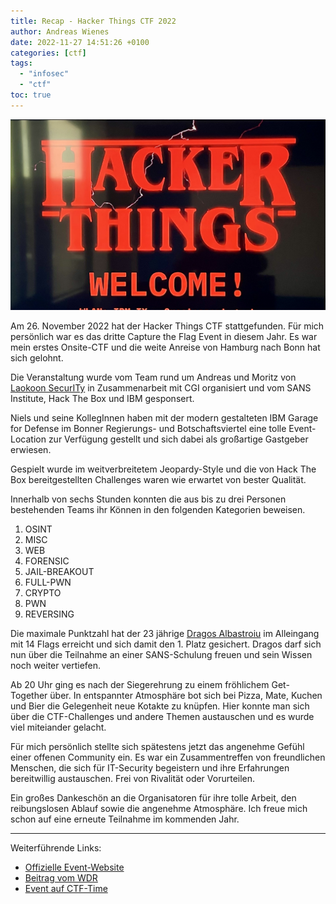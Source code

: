 ```yaml
---
title: Recap - Hacker Things CTF 2022
author: Andreas Wienes
date: 2022-11-27 14:51:26 +0100
categories: [ctf]
tags: 
  - "infosec"
  - "ctf"
toc: true
---
```


![hacker_things_ctf_2022](/assets/img/Welcome-to-Hacker-Things-2022.jpeg)

Am 26. November 2022 hat der Hacker Things CTF stattgefunden. Für mich persönlich war es das dritte Capture the Flag Event in diesem Jahr. Es war mein erstes Onsite-CTF und die weite Anreise von Hamburg nach Bonn hat sich gelohnt.

Die Veranstaltung wurde vom Team rund um Andreas und Moritz von [Laokoon SecurITy](https://laokoon-security.com/) in Zusammenarbeit mit CGI organisiert und vom SANS Institute, Hack The Box und IBM gesponsert. 

Niels und seine KollegInnen haben mit der modern gestalteten IBM Garage for Defense im Bonner Regierungs- und Botschaftsviertel eine tolle Event-Location zur Verfügung gestellt und sich dabei als großartige Gastgeber erwiesen. 

Gespielt wurde im weitverbreitetem Jeopardy-Style und die von Hack The Box bereitgestellten Challenges waren wie erwartet von bester Qualität. 

Innerhalb von sechs Stunden konnten die aus bis zu drei Personen bestehenden Teams ihr Können in den folgenden Kategorien beweisen.

1.  OSINT
2.  MISC
3.  WEB
4.  FORENSIC
5.  JAIL-BREAKOUT
6.  FULL-PWN
7.  CRYPTO
8.  PWN
9.  REVERSING

Die maximale Punktzahl hat der 23 jährige [Dragos Albastroiu](https://adragos.ro/about/) im Alleingang mit 14 Flags erreicht und sich damit den 1. Platz gesichert. Dragos darf sich nun über die Teilnahme an einer SANS-Schulung freuen und sein Wissen noch weiter vertiefen. 

Ab 20 Uhr ging es nach der Siegerehrung zu einem fröhlichem Get-Together über. In entspannter Atmosphäre bot sich bei Pizza, Mate, Kuchen und Bier die Gelegenheit neue Kotakte zu knüpfen. Hier konnte man sich über die CTF-Challenges und andere Themen austauschen und es wurde viel miteiander gelacht. 

Für mich persönlich stellte sich spätestens jetzt das angenehme Gefühl einer offenen Community ein. Es war ein Zusammentreffen von freundlichen Menschen, die sich für IT-Security begeistern und ihre Erfahrungen bereitwillig austauschen. Frei von Rivalität oder Vorurteilen.

Ein großes Dankeschön an die Organisatoren für ihre tolle Arbeit, den reibungslosen Ablauf sowie die angenehme Atmosphäre. Ich freue mich schon auf eine erneute Teilnahme im kommenden Jahr.

---

Weiterführende Links:

- [Offizielle Event-Website](https://laokoon-security.com/ctf2022/)
- [Beitrag vom WDR](https://www1.wdr.de/nachrichten/hacker-wettbewerb-bonn-100.html)
- [Event auf CTF-Time](https://ctftime.org/event/1782)


